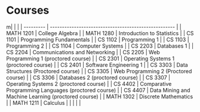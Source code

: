 # Courses

m|           |                                                      |
| --------- | ---------------------------------------------------- |
| MATH 1201 | College Algebra                                      |
| MATH 1280 | Introduction to Statistics                           |
| CS 1101   | Programming Fundamentals                             |
| CS 1102   | Programming 1                                        |
| CS 1103   | Programming 2                                        |
| CS 1104   | Computer Systems                                     |
| CS 2203   | Databases 1                                          |
| CS 2204   | Communications and Networking                        |
| CS 2205   | Web Programming 1 (proctored course)                 |
| CS 2301   | Operating Systems 1 (proctored course)               |
| CS 2401   | Software Engineering 1                               |
| CS 3303   | Data Structures (Proctored course)                   |
| CS 3305   | Web Programming 2 (Proctored course)                 |
| CS 3306   | Databases 2 (proctored course)                       |
| CS 3307   | Operating Systems 2 (proctored course)               |
| CS 4402   | Comparative Programming Languages (proctored course) |
| CS 4407   | Data Mining and Machine Learning (proctored course)  |
| MATH 1302 | Discrete Mathematics                                 |
| MATH 1211 | Calculus                                             |
|           |                                                      |                                                      |
